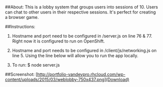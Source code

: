 ##About:
This is a lobby system that groups users into sessions of 10. Users can chat to other users in their respective sessions. It's perfect for creating a browser game.

##Instructions:

1) Hostname and port need to be configured in /server.js on line 76 & 77. Right now it is configured to run on OpenShift.

2) Hostname and port needs to be configured in /client/js/networking.js on line 5. Using the line below will allow you to run the app locally.

3) To run: $ node server.js


##Screenshot:
[http://portfolio-vandevpro.rhcloud.com/wp-content/uploads/2015/03/weblobby-750x437.png](Download)